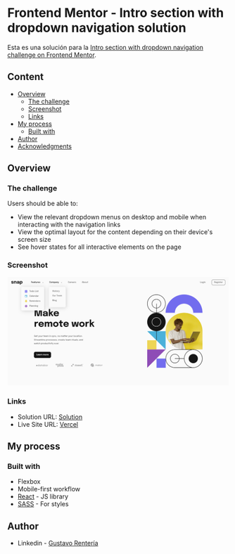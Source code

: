# Frontend Mentor - Intro section with dropdown navigation solution

Esta es una solución para la [Intro section with dropdown navigation challenge on Frontend Mentor](https://www.frontendmentor.io/challenges/intro-section-with-dropdown-navigation-ryaPetHE5).

## Content

- [Overview](#overview)
  - [The challenge](#the-challenge)
  - [Screenshot](#screenshot)
  - [Links](#links)
- [My process](#my-process)
  - [Built with](#built-with)
- [Author](#author)
- [Acknowledgments](#acknowledgments)

## Overview

### The challenge

Users should be able to:

- View the relevant dropdown menus on desktop and mobile when interacting with the navigation links
- View the optimal layout for the content depending on their device's screen size
- See hover states for all interactive elements on the page

### Screenshot

![](./screenshot.png)

### Links

- Solution URL: [Solution]()
- Live Site URL: [Vercel]()

## My process

### Built with

- Flexbox
- Mobile-first workflow
- [React](https://reactjs.org/) - JS library
- [SASS](https://sass-lang.com/) - For styles

## Author

- Linkedin - [Gustavo Rentería](https://www.linkedin.com/in/gustavo-renter%C3%ADa-2b7819218/)
